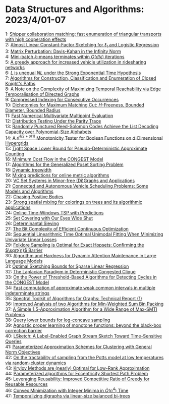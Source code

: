 # Data Structures and Algorithms: 2023/4/01-07  
1: [Shipper collaboration matching: fast enumeration of triangular  transports with high cooperation effects](https://doi.org/10.48550/arXiv.2303.18222)  
2: [Almost Linear Constant-Factor Sketching for $\ell_1$ and Logistic  Regression](https://doi.org/10.48550/arXiv.2304.00051)  
3: [Matrix Perturbation: Davis-Kahan in the Infinity Norm](https://doi.org/10.48550/arXiv.2304.00328)  
4: [Mini-batch $k$-means terminates within $O(d/\epsilon)$ iterations](https://doi.org/10.48550/arXiv.2304.00419)  
5: [A greedy approach for increased vehicle utilization in ridesharing  networks](https://doi.org/10.48550/arXiv.2304.01225)  
6: [$L$ is unequal $NL$ under the Strong Exponential Time Hypothesis](https://doi.org/10.48550/arXiv.2305.02271)  
7: [Algorithms for Construction, Classification and Enumeration of Closed  Knight's Paths](https://doi.org/10.48550/arXiv.2304.00565)  
8: [A Note on the Complexity of Maximizing Temporal Reachability via Edge  Temporalisation of Directed Graphs](https://doi.org/10.48550/arXiv.2304.00817)  
9: [Compressed Indexing for Consecutive Occurrences](https://doi.org/10.48550/arXiv.2304.00887)  
10: [Dichotomies for Maximum Matching Cut: $H$-Freeness, Bounded Diameter,  Bounded Radius](https://doi.org/10.48550/arXiv.2304.01099)  
11: [Fast Numerical Multivariate Multipoint Evaluation](https://doi.org/10.48550/arXiv.2304.01191)  
12: [Distribution Testing Under the Parity Trace](https://doi.org/10.48550/arXiv.2304.01374)  
13: [Randomly Punctured Reed-Solomon Codes Achieve the List Decoding Capacity  over Polynomial-Size Alphabets](https://doi.org/10.48550/arXiv.2304.01403)  
14: [A $d^{1/2+o(1)}$ Monotonicity Tester for Boolean Functions on $d$-Dimensional Hypergrids](https://doi.org/10.48550/arXiv.2304.01416)  
15: [Tight Space Lower Bound for Pseudo-Deterministic Approximate Counting](https://doi.org/10.48550/arXiv.2304.01438)  
16: [Minimum Cost Flow in the CONGEST Model](https://doi.org/10.48550/arXiv.2304.01600)  
17: [Algorithms for the Generalized Poset Sorting Problem](https://doi.org/10.48550/arXiv.2304.01623)  
18: [Dynamic treewidth](https://doi.org/10.48550/arXiv.2304.01744)  
19: [Mixing predictions for online metric algorithms](https://doi.org/10.48550/arXiv.2304.01781)  
20: [VC Set Systems in Minor-free (Di)Graphs and Applications](https://doi.org/10.48550/arXiv.2304.01790)  
21: [Connected and Autonomous Vehicle Scheduling Problems: Some Models and  Algorithms](https://doi.org/10.48550/arXiv.2304.01806)  
22: [Chasing Positive Bodies](https://doi.org/10.48550/arXiv.2304.01889)  
23: [Strong spatial mixing for colorings on trees and its algorithmic  applications](https://doi.org/10.48550/arXiv.2304.01954)  
24: [Online Time-Windows TSP with Predictions](https://doi.org/10.48550/arXiv.2304.01958)  
25: [Set Covering with Our Eyes Wide Shut](https://doi.org/10.48550/arXiv.2304.02063)  
26: [Determinantal Sieving](https://doi.org/10.48550/arXiv.2304.02091)  
27: [The Bit Complexity of Efficient Continuous Optimization](https://doi.org/10.48550/arXiv.2304.02124)  
28: [Sequential Linearithmic Time Optimal Unimodal Fitting When Minimizing  Univariate Linear Losses](https://doi.org/10.48550/arXiv.2304.02141)  
29: [Folklore Sampling is Optimal for Exact Hopsets: Confirming the  $\sqrt{n}$ Barrier](https://doi.org/10.48550/arXiv.2304.02193)  
30: [Algorithm and Hardness for Dynamic Attention Maintenance in Large  Language Models](https://doi.org/10.48550/arXiv.2304.02207)  
31: [Optimal Sketching Bounds for Sparse Linear Regression](https://doi.org/10.48550/arXiv.2304.02261)  
32: [The Laplacian Paradigm in Deterministic Congested Clique](https://doi.org/10.48550/arXiv.2304.02315)  
33: [On the Power of Threshold-Based Algorithms for Detecting Cycles in the  CONGEST Model](https://doi.org/10.48550/arXiv.2304.02360)  
34: [Fast computation of approximate weak common intervals in multiple  indeterminate strings](https://doi.org/10.48550/arXiv.2304.02657)  
35: [Spectral Toolkit of Algorithms for Graphs: Technical Report (1)](https://doi.org/10.48550/arXiv.2304.03170)  
36: [Improved Analysis of two Algorithms for Min-Weighted Sum Bin Packing](https://doi.org/10.48550/arXiv.2304.02498)  
37: [A Simple 1.5-Approximation Algorithm for a Wide Range of Max-SMTI  Problems](https://doi.org/10.48550/arXiv.2304.02558)  
38: [Query lower bounds for log-concave sampling](https://doi.org/10.48550/arXiv.2304.02599)  
39: [Agnostic proper learning of monotone functions: beyond the black-box  correction barrier](https://doi.org/10.48550/arXiv.2304.02700)  
40: [LSketch: A Label-Enabled Graph Stream Sketch Toward Time-Sensitive  Queries](https://doi.org/10.48550/arXiv.2304.02897)  
41: [Parameterized Approximation Schemes for Clustering with General Norm  Objectives](https://doi.org/10.48550/arXiv.2304.03146)  
42: [On the tractability of sampling from the Potts model at low temperatures  via random-cluster dynamics](https://doi.org/10.48550/arXiv.2304.03182)  
43: [Krylov Methods are (nearly) Optimal for Low-Rank Approximation](https://doi.org/10.48550/arXiv.2304.03191)  
44: [Parameterized algorithms for Eccentricity Shortest Path Problem](https://doi.org/10.48550/arXiv.2304.03233)  
45: [Leveraging Reusability: Improved Competitive Ratio of Greedy for  Reusable Resources](https://doi.org/10.48550/arXiv.2304.03377)  
46: [Convex Minimization with Integer Minima in $\widetilde O(n^4)$ Time](https://doi.org/10.48550/arXiv.2304.03426)  
47: [Temporalizing digraphs via linear-size balanced bi-trees](https://doi.org/10.48550/arXiv.2304.03567)  